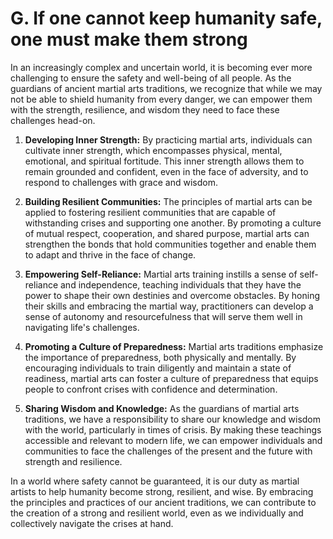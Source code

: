 # G. If one cannot keep humanity safe, one must make them strong

In an increasingly complex and uncertain world, it is becoming ever more challenging to ensure the safety and well-being of all people. As the guardians of ancient martial arts traditions, we recognize that while we may not be able to shield humanity from every danger, we can empower them with the strength, resilience, and wisdom they need to face these challenges head-on.

1.  **Developing Inner Strength:** By practicing martial arts, individuals can cultivate inner strength, which encompasses physical, mental, emotional, and spiritual fortitude. This inner strength allows them to remain grounded and confident, even in the face of adversity, and to respond to challenges with grace and wisdom.
    
2.  **Building Resilient Communities:** The principles of martial arts can be applied to fostering resilient communities that are capable of withstanding crises and supporting one another. By promoting a culture of mutual respect, cooperation, and shared purpose, martial arts can strengthen the bonds that hold communities together and enable them to adapt and thrive in the face of change.
    
3.  **Empowering Self-Reliance:** Martial arts training instills a sense of self-reliance and independence, teaching individuals that they have the power to shape their own destinies and overcome obstacles. By honing their skills and embracing the martial way, practitioners can develop a sense of autonomy and resourcefulness that will serve them well in navigating life's challenges.
    
4.  **Promoting a Culture of Preparedness:** Martial arts traditions emphasize the importance of preparedness, both physically and mentally. By encouraging individuals to train diligently and maintain a state of readiness, martial arts can foster a culture of preparedness that equips people to confront crises with confidence and determination.
    
5.  **Sharing Wisdom and Knowledge:** As the guardians of martial arts traditions, we have a responsibility to share our knowledge and wisdom with the world, particularly in times of crisis. By making these teachings accessible and relevant to modern life, we can empower individuals and communities to face the challenges of the present and the future with strength and resilience.
    

In a world where safety cannot be guaranteed, it is our duty as martial artists to help humanity become strong, resilient, and wise. By embracing the principles and practices of our ancient traditions, we can contribute to the creation of a strong and resilient world, even as we individually and collectively navigate the crises at hand. 